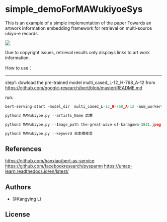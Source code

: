 # simple_demoForMAWukiyoeSys
This is an example of a simple implementation of the paper Towards an artwork information embedding framework for retrieval on multi-source ukiyo-e records 


![](image/tokenization.jpeg)

Due to copyright issues, retrieval results only displays links to art work information.


How to use：

----------
step1:
dowload the pre-trained model multi_cased_L-12_H-768_A-12 from https://github.com/google-research/bert/blob/master/README.md

run:
```python
bert-serving-start -model_dir  multi_cased_L-12_H-768_A-12 -num_worker=

```
```python
python3 MAWukiyoe.py --artists_Name 広重

```

```python
python3 MAWukiyoe.py --Image_path the-great-wave-of-kanagawa-1831.jpeg

```
```python
python3 MAWukiyoe.py --keyword 日本橋夜景

```
References
----------
https://github.com/hanxiao/bert-as-service
https://github.com/facebookresearch/pysparnn
https://umap-learn.readthedocs.io/en/latest/

Authors
-------

- @Kangying Li 


License
-------
